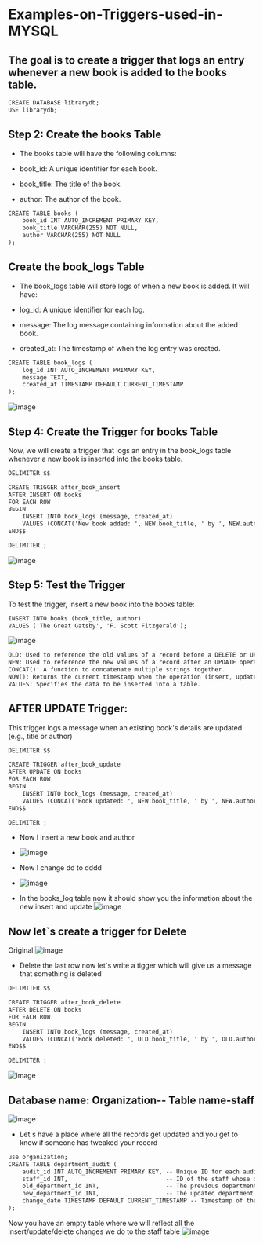 # Examples-on-Triggers-used-in-MYSQL

##  The goal is to create a trigger that logs an entry whenever a new book is added to the books table.
```DIFF
CREATE DATABASE librarydb;
USE librarydb;
```
## Step 2: Create the books Table
- The books table will have the following columns:

- book_id: A unique identifier for each book.
- book_title: The title of the book.
- author: The author of the book.
```diff
CREATE TABLE books (
    book_id INT AUTO_INCREMENT PRIMARY KEY,
    book_title VARCHAR(255) NOT NULL,
    author VARCHAR(255) NOT NULL
);
```
## Create the book_logs Table
- The book_logs table will store logs of when a new book is added. It will have:

- log_id: A unique identifier for each log.
- message: The log message containing information about the added book.
- created_at: The timestamp of when the log entry was created.
```diff
CREATE TABLE book_logs (
    log_id INT AUTO_INCREMENT PRIMARY KEY,
    message TEXT,
    created_at TIMESTAMP DEFAULT CURRENT_TIMESTAMP
);
```
![image](https://github.com/user-attachments/assets/16310369-666d-4160-b7b1-f44261ca1283)

## Step 4: Create the Trigger for books Table
Now, we will create a trigger that logs an entry in the book_logs table whenever a new book is inserted into the books table.
```diff
DELIMITER $$

CREATE TRIGGER after_book_insert
AFTER INSERT ON books
FOR EACH ROW
BEGIN
    INSERT INTO book_logs (message, created_at)
    VALUES (CONCAT('New book added: ', NEW.book_title, ' by ', NEW.author, ' (ID: ', NEW.book_id, ')'), NOW());
END$$

DELIMITER ;
```
![image](https://github.com/user-attachments/assets/9f2981ea-9a83-4811-a757-eff4ec37eb23)

## Step 5: Test the Trigger
To test the trigger, insert a new book into the books table:
```diff
INSERT INTO books (book_title, author)
VALUES ('The Great Gatsby', 'F. Scott Fitzgerald');
```
![image](https://github.com/user-attachments/assets/4e3d9c03-f2f8-4234-90ce-47e7acac3b45)

```diff
OLD: Used to reference the old values of a record before a DELETE or UPDATE operation.
NEW: Used to reference the new values of a record after an UPDATE operation.
CONCAT(): A function to concatenate multiple strings together.
NOW(): Returns the current timestamp when the operation (insert, update, or delete) occurs.
VALUES: Specifies the data to be inserted into a table.
```
## AFTER UPDATE Trigger:
This trigger logs a message when an existing book's details are updated (e.g., title or author)
```diff
DELIMITER $$

CREATE TRIGGER after_book_update
AFTER UPDATE ON books
FOR EACH ROW
BEGIN
    INSERT INTO book_logs (message, created_at)
    VALUES (CONCAT('Book updated: ', NEW.book_title, ' by ', NEW.author, ' (ID: ', NEW.book_id, ')'), NOW());
END$$

DELIMITER ;
```


- Now I insert a new book and author
- ![image](https://github.com/user-attachments/assets/2c368e73-ec6f-4002-a8e3-86a7f18ef700)

- Now I change dd to dddd
- ![image](https://github.com/user-attachments/assets/8de92a5c-3073-423b-8dcf-0a4f85eddd86)

- In the books_log table now it should show you the information about the new insert and update
  ![image](https://github.com/user-attachments/assets/b1009bad-307d-41db-a821-18db15c357e2)

## Now let`s create a trigger for Delete
Original
![image](https://github.com/user-attachments/assets/a0941bc9-1ec3-4079-a90a-5e1604e5fdc0)
- Delete the last row now let`s write a tigger which will give us a message that something is deleted
```diff
DELIMITER $$

CREATE TRIGGER after_book_delete
AFTER DELETE ON books
FOR EACH ROW
BEGIN
    INSERT INTO book_logs (message, created_at)
    VALUES (CONCAT('Book deleted: ', OLD.book_title, ' by ', OLD.author, ' (ID: ', OLD.book_id, ')'), NOW());
END$$

DELIMITER ;
```

![image](https://github.com/user-attachments/assets/2be23b13-48dc-486e-ad8e-780361a31525)


## Database name: Organization-- Table name-staff
![image](https://github.com/user-attachments/assets/1286f7a7-ff8d-4034-b4f3-bb27b5091241)
- Let`s have a place where all the records get updated and you get to know if someone has tweaked your record
```diff
use organization;
CREATE TABLE department_audit (
    audit_id INT AUTO_INCREMENT PRIMARY KEY, -- Unique ID for each audit entry
    staff_id INT,                            -- ID of the staff whose department changed
    old_department_id INT,                   -- The previous department ID
    new_department_id INT,                   -- The updated department ID
    change_date TIMESTAMP DEFAULT CURRENT_TIMESTAMP -- Timestamp of the change
);
```
Now you have an empty table where we will reflect all the insert/update/delete changes we do to the staff table
![image](https://github.com/user-attachments/assets/28e919c2-4f0f-4601-a2ac-097bfda1da49)

